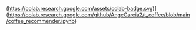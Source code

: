 (https://colab.research.google.com/assets/colab-badge.svg)](https://colab.research.google.com/github/AngeGarcia2/t_coffee/blob/main/coffee_recommender.ipynb)
